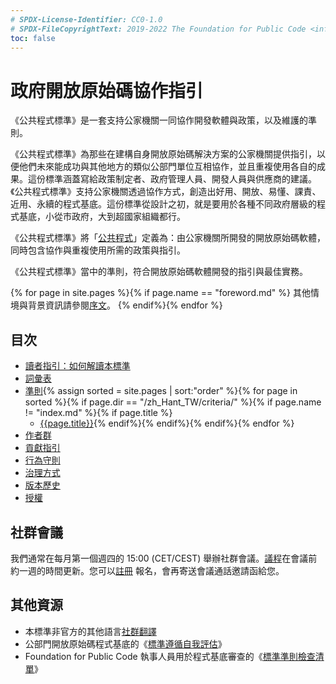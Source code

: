 ```yaml
---
# SPDX-License-Identifier: CC0-1.0
# SPDX-FileCopyrightText: 2019-2022 The Foundation for Public Code <info@publiccode.net>, https://standard.publiccode.net/AUTHORS
toc: false
---
```

# 政府開放原始碼協作指引

《公共程式標準》是一套支持公家機關一同協作開發軟體與政策，以及維護的準則。

《公共程式標準》為那些在建構自身開放原始碼解決方案的公家機關提供指引，以便他們未來能成功與其他地方的類似公部門單位互相協作，並且重複使用各自的成果。這份標準涵蓋寫給政策制定者、政府管理人員、開發人員與供應商的建議。《公共程式標準》支持公家機關透過協作方式，創造出好用、開放、易懂、課責、近用、永續的程式基底。這份標準從設計之初，就是要用於各種不同政府層級的程式基底，小從市政府，大到超國家組織都行。

《公共程式標準》將「[公共程式](glossary.md#public-code)」定義為：由公家機關所開發的開放原始碼軟體，同時包含協作與重複使用所需的政策與指引。

《公共程式標準》當中的準則，符合開放原始碼軟體開發的指引與最佳實務。

{% for page in site.pages %}{% if page.name == "foreword.md" %} 其他情境與背景資訊請參閱[序文](foreword.md)。 {% endif%}{% endfor %}

## 目次

* [讀者指引：如何解讀本標準](readers-guide.md)
* [詞彙表](glossary.md)
* [準則](criteria/){% assign sorted = site.pages | sort:"order" %}{% for page in
sorted %}{% if page.dir == "/zh_Hant_TW/criteria/" %}{% if page.name != "index.md" %}{%
if page.title %}
   * [{{page.title}}]({{page.url}}){% endif%}{% endif%}{% endif%}{% endfor %}
* [作者群](AUTHORS.md)
* [貢獻指引](CONTRIBUTING.md)
* [行為守則](CODE_OF_CONDUCT.md)
* [治理方式](GOVERNANCE.md)
* [版本歷史](CHANGELOG.md)
* [授權](license.html)

## 社群會議

我們通常在每月第一個週四的 15:00 (CET/CEST) 舉辦社群會議。[議程](https://write.publiccode.net/pads/Community-Call-Standard-for-Public-Code)在會議前
約一週的時間更新。您可以[註冊](https://odoo.publiccode.net/survey/start/594b9243-c7e5-4bc1-8714-35137c971842)
報名，會再寄送會議通話邀請函給您。

## 其他資源

* 本標準非官方的其他語言[社群翻譯](https://publiccodenet.github.io/community-translations-standard/)
* 公部門開放原始碼程式基底的《[標準遵循自我評估](https://publiccodenet.github.io/assessment-eligibility/)》
* Foundation for Public Code 執事人員用於程式基底審查的《[標準準則檢查清單](/docs/review-template.html)》

